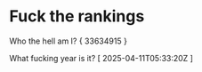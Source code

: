 # Fuck the rankings

Who the hell am I?
{ 33634915 }

What fucking year is it?
[ 2025-04-11T05:33:20Z ]
